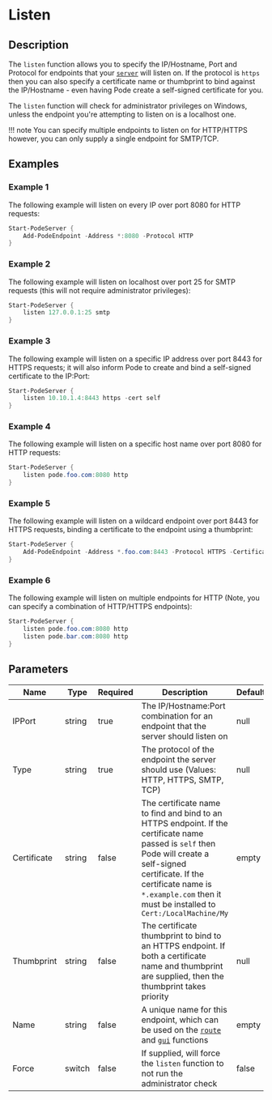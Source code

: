 # Listen

## Description

The `listen` function allows you to specify the IP/Hostname, Port and Protocol for endpoints that your [`server`](../Server) will listen on. If the protocol is `https` then you can also specify a certificate name or thumbprint to bind against the IP/Hostname - even having Pode create a self-signed certificate for you.

The `listen` function will check for administrator privileges on Windows, unless the endpoint you're attempting to listen on is a localhost one.

!!! note
    You can specify multiple endpoints to listen on for HTTP/HTTPS however, you can only supply a single endpoint for SMTP/TCP.

## Examples

### Example 1

The following example will listen on every IP over port 8080 for HTTP requests:

```powershell
Start-PodeServer {
    Add-PodeEndpoint -Address *:8080 -Protocol HTTP
}
```

### Example 2

The following example will listen on localhost over port 25 for SMTP requests (this will not require administrator privileges):

```powershell
Start-PodeServer {
    listen 127.0.0.1:25 smtp
}
```

### Example 3

The following example will listen on a specific IP address over port 8443 for HTTPS requests; it will also inform Pode to create and bind a self-signed certificate to the IP:Port:

```powershell
Start-PodeServer {
    listen 10.10.1.4:8443 https -cert self
}
```

### Example 4

The following example will listen on a specific host name over port 8080 for HTTP requests:

```powershell
Start-PodeServer {
    listen pode.foo.com:8080 http
}
```

### Example 5

The following example will listen on a wildcard endpoint over port 8443 for HTTPS requests, binding a certificate to the endpoint using a thumbprint:

```powershell
Start-PodeServer {
    Add-PodeEndpoint -Address *.foo.com:8443 -Protocol HTTPS -CertificateThumbprint '2A9467F7D3940243D6C07DE61E7FCCE292'
}
```

### Example 6

The following example will listen on multiple endpoints for HTTP (Note, you can specify a combination of HTTP/HTTPS endpoints):

```powershell
Start-PodeServer {
    listen pode.foo.com:8080 http
    listen pode.bar.com:8080 http
}
```

## Parameters

| Name | Type | Required | Description | Default |
| ---- | ---- | -------- | ----------- | ------- |
| IPPort | string | true | The IP/Hostname:Port combination for an endpoint that the server should listen on | null |
| Type | string | true | The protocol of the endpoint the server should use (Values: HTTP, HTTPS, SMTP, TCP) | null |
| Certificate | string | false | The certificate name to find and bind to an HTTPS endpoint. If the certificate name passed is `self` then Pode will create a self-signed certificate. If the certificate name is `*.example.com` then it must be installed to `Cert:/LocalMachine/My` | empty |
| Thumbprint | string | false | The certificate thumbprint to bind to an HTTPS endpoint. If both a certificate name and thumbprint are supplied, then the thumbprint takes priority | null |
| Name | string | false | A unique name for this endpoint, which can be used on the [`route`](../Route) and [`gui`](../Gui) functions | empty |
| Force | switch | false | If supplied, will force the `listen` function to not run the administrator check | false |
